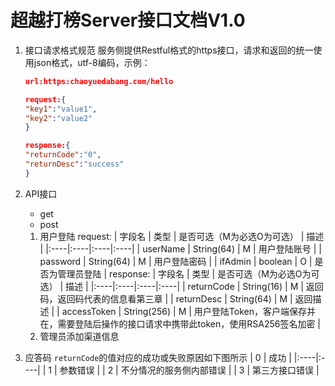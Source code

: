 # 超越打榜Server接口文档V1.0
1. 接口请求格式规范
    服务侧提供Restful格式的https接口，请求和返回的统一使用json格式，utf-8编码，示例：
    ```json
    url:https:chaoyuedabang.com/hello
    ```
    
    ```json
    request:{
    "key1":"value1",
    "key2":"value2"
    }
    ```
    
    ```json
    response:{
    "returnCode":"0",
    "returnDesc":"success"
    }
    ```
1. API接口
    * get
    * post
    1. 用户登陆
        request:
        | 字段名   | 类型   | 是否可选（M为必选O为可选）   | 描述   | 
        |:----|:----|:----|:----|
        | userName   | String(64)   | M   | 用户登陆账号   | 
        | password   | String(64)   | M   | 用户登陆密码   | 
        | ifAdmin   | boolean   | O   | 是否为管理员登陆   | 
        response:
        | 字段名 | 类型 | 是否可选（M为必选O为可选） | 描述 | 
        |:----|:----|:----|:----|
        | returnCode | String(16) | M | 返回码，返回码代表的信息看第三章 | 
        | returnDesc | String(64) | M | 返回描述 | 
        | accessToken | String(256) | M | 用户登陆Token，客户端保存并在，需要登陆后操作的接口请求中携带此token，使用RSA256签名加密 |
    1. 管理员添加渠道信息
1. 应答码
    `returnCode`的值对应的成功或失败原因如下图所示
    | 0   | 成功   | 
    |:----|:----|
    | 1   | 参数错误   | 
    | 2   | 不分情况的服务侧内部错误   | 
    | 3   | 第三方接口错误   | 
